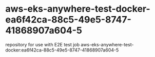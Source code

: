 # aws-eks-anywhere-test-docker-ea6f42ca-88c5-49e5-8747-41868907a604-5
repository for use with E2E test job aws-eks-anywhere-test-docker:ea6f42ca-88c5-49e5-8747-41868907a604-5
